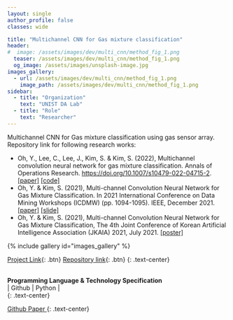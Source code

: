 ```yaml
---
layout: single
author_profile: false
classes: wide

title: "Multichannel CNN for Gas mixture classification"
header:
#  image: /assets/images/dev/multi_cnn/method_fig_1.png
  teaser: /assets/images/dev/multi_cnn/method_fig_1.png
  og_image: /assets/images/unsplash-image.jpg
images_gallery:
  - url: /assets/images/dev/multi_cnn/method_fig_1.png
    image_path: /assets/images/dev/multi_cnn/method_fig_1.png
sidebar:
  - title: "Organization"
    text: "UNIST DA Lab"
  - title: "Role"
    text: "Researcher"
---
```


Multichannel CNN for Gas mixture classification using gas sensor array. Repository link for following research works: 
- Oh, Y., Lee, C., Lee, J., Kim, S. & Kim, S. (2022), Multichannel convolution neural network for gas mixture classification. Annals of Operations Research. https://doi.org/10.1007/s10479-022-04715-2. <a href="https://doi.org/10.1007/s10479-022-04715-2">[paper]</a> <a href="https://github.com/yongkyung-oh/Multichannel-CNN">[code]</a>
- Oh, Y. & Kim, S. (2021), Multi-channel Convolution Neural Network for Gas Mixture Classification. In 2021 International Conference on Data Mining Workshops (ICDMW) (pp. 1094-1095). IEEE, December 2021. <a href="https://doi.org/10.1109/ICDMW53433.2021.00143">[paper]</a> <a href="https://drive.google.com/file/d/1ght3vuPzGJ-lj1X0JsnJSoN1Z980byhy">[slide]</a>
- Oh, Y. & Kim, S. (2021), Multi-channel Convolution Neural Network for Gas Mixture Classification, The 4th Joint Conference of Korean Artificial Intelligence Association (JKAIA) 2021, July 2021. <a href="https://drive.google.com/file/d/1gP2ZNwqFP0Ny0nPHBjrWr9u_W8hlatMN">[poster]</a>

{% include gallery id="images_gallery" %}

[Project Link](https://yongkyung-oh.github.io/Multichannel-CNN/){: .btn}
[Repository link](https://github.com/yongkyung-oh/Multichannel-CNN){: .btn}
{: .text-center}

<br>
<b>Programming Language & Technology Specification</b>
<div class="notice">| 
  <i class="fab fa-fw fa-github" ></i> Github | 
  <i class="fab fa-fw fa-python"></i> Python |
</div>
{: .text-center}

<a href="https://github.com/yongkyung-oh/Multichannel-CNN" class="btn btn--primary" style="width: 10em"> <i class="fab fa-fw fa-github" ></i> Github </a>
<a href="https://doi.org/10.1007/s10479-022-04715-2" class="btn btn--success" style="width: 10em"> <i class="fas fa-fw fa-book-open" ></i> Paper </a>
{: .text-center}
